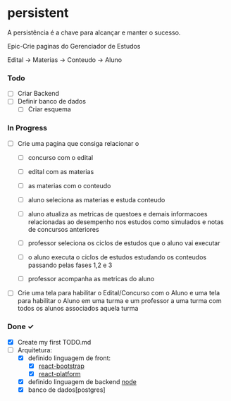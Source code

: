 # persistent
A persistência é a chave para alcançar e manter o sucesso.

Epic-Crie paginas do Gerenciador de Estudos


Edital -> Materias -> Conteudo -> Aluno


### Todo 
- [ ] Criar Backend 
- [ ] Definir banco de dados
  - [ ] Criar esquema

### In Progress

- [ ] Crie uma pagina que consiga relacionar o 
  - [ ] concurso com o edital 
  - [ ] edital com as materias 
  - [ ] as materias com o conteudo 
  - [ ] aluno seleciona as materias e estuda conteudo
  - [ ] aluno atualiza as metricas de questoes e demais informacoes relacionadas ao desempenho nos estudos como simulados e notas de concursos anteriores
  - [ ] professor seleciona os ciclos de estudos que o aluno vai executar
  - [ ] o aluno executa o ciclos de estudos estudando os conteudos passando pelas fases 1,2 e 3
  - [ ] professor acompanha as metricas do aluno


- [ ] Crie uma tela para habilitar o Edital/Concurso com o Aluno e uma tela para habilitar o Aluno em uma turma e um professor a uma turma com todos os alunos associados aquela turma  

### Done ✓

- [x] Create my first TODO.md
- [ ] Arquitetura:
  - [x] definido linguagem de front: 
    - [x] [react-bootstrap](https://nextui.org/)
    - [x] [react-platform](https://vercel.com/)
  - [x] definido linguagem de backend [node](https://strap.io/)
  - [x] banco de dados[postgres]  